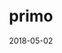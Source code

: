 ---  
title: primo
description: This is a first product.
price: 25
date: 2018-05-02
tags:  "tshirt"
layout: product
---